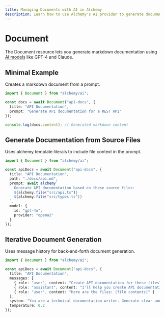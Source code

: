 ```yaml
---
title: Managing Documents with AI in Alchemy
description: Learn how to use Alchemy's AI provider to generate document content (like markdown, text) based on prompts.
---
```


# Document

The Document resource lets you generate markdown documentation using [AI models](https://platform.openai.com/docs/models) like GPT-4 and Claude.

## Minimal Example

Creates a markdown document from a prompt.

```ts
import { Document } from "alchemy/ai";

const docs = await Document("api-docs", {
  title: "API Documentation", 
  prompt: "Generate API documentation for a REST API"
});

console.log(docs.content); // Generated markdown content
```

## Generate Documentation from Source Files

Uses alchemy template literals to include file context in the prompt.

```ts
import { Document } from "alchemy/ai";

const apiDocs = await Document("api-docs", {
  title: "API Documentation",
  path: "./docs/api.md",
  prompt: await alchemy`
    Generate API documentation based on these source files:
    ${alchemy.file("src/api.ts")}
    ${alchemy.file("src/types.ts")}
  `,
  model: {
    id: "gpt-4o",
    provider: "openai"
  }
});
```

## Iterative Document Generation

Uses message history for back-and-forth document generation.

```ts
import { Document } from "alchemy/ai";

const apiDocs = await Document("api-docs", {
  title: "API Documentation",
  messages: [
    { role: "user", content: "Create API documentation for these files" },
    { role: "assistant", content: "I'll help you create API documentation. Please provide the files." },
    { role: "user", content: "Here are the files: [file contents]" }
  ],
  system: "You are a technical documentation writer. Generate clear and concise API documentation.",
  temperature: 0.2
});
```
